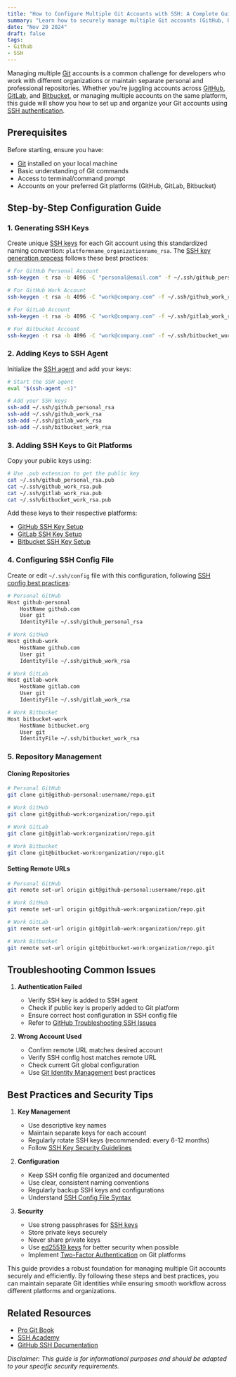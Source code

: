 ```yaml
---
title: "How to Configure Multiple Git Accounts with SSH: A Complete Guide for Developers"
summary: "Learn how to securely manage multiple Git accounts (GitHub, GitLab, Bitbucket) on your local machine using SSH keys."
date: "Nov 20 2024"
draft: false
tags:
- Github
- SSH
---
```


Managing multiple [Git](https://git-scm.com/) accounts is a common challenge for developers who work with different organizations or maintain separate personal and professional repositories. Whether you're juggling accounts across [GitHub](https://github.com/), [GitLab](https://gitlab.com/), and [Bitbucket](https://bitbucket.org/), or managing multiple accounts on the same platform, this guide will show you how to set up and organize your Git accounts using [SSH authentication](https://www.ssh.com/academy/ssh/key).

## Prerequisites

Before starting, ensure you have:
- [Git](https://git-scm.com/downloads) installed on your local machine
- Basic understanding of Git commands
- Access to terminal/command prompt
- Accounts on your preferred Git platforms (GitHub, GitLab, Bitbucket)

## Step-by-Step Configuration Guide

### 1. Generating SSH Keys

Create unique [SSH keys](https://exonoob.in/blog/set-up-git-and-ssh-keys-for-secure-version-control) for each Git account using this standardized naming convention: `platformname_organizationname_rsa`. The [SSH key generation process](https://docs.github.com/en/authentication/connecting-to-github-with-ssh/generating-a-new-ssh-key-and-adding-it-to-the-ssh-agent) follows these best practices:

```bash
# For GitHub Personal Account
ssh-keygen -t rsa -b 4096 -C "personal@email.com" -f ~/.ssh/github_personal_rsa

# For GitHub Work Account
ssh-keygen -t rsa -b 4096 -C "work@company.com" -f ~/.ssh/github_work_rsa

# For GitLab Account
ssh-keygen -t rsa -b 4096 -C "work@company.com" -f ~/.ssh/gitlab_work_rsa

# For Bitbucket Account
ssh-keygen -t rsa -b 4096 -C "work@company.com" -f ~/.ssh/bitbucket_work_rsa
```

### 2. Adding Keys to SSH Agent

Initialize the [SSH agent](https://www.ssh.com/academy/ssh/agent) and add your keys:

```bash
# Start the SSH agent
eval "$(ssh-agent -s)"

# Add your SSH keys
ssh-add ~/.ssh/github_personal_rsa
ssh-add ~/.ssh/github_work_rsa
ssh-add ~/.ssh/gitlab_work_rsa
ssh-add ~/.ssh/bitbucket_work_rsa
```

### 3. Adding SSH Keys to Git Platforms

Copy your public keys using:

```bash
# Use .pub extension to get the public key
cat ~/.ssh/github_personal_rsa.pub
cat ~/.ssh/github_work_rsa.pub
cat ~/.ssh/gitlab_work_rsa.pub
cat ~/.ssh/bitbucket_work_rsa.pub
```

Add these keys to their respective platforms:
- [GitHub SSH Key Setup](https://docs.github.com/en/authentication/connecting-to-github-with-ssh/adding-a-new-ssh-key-to-your-github-account)
- [GitLab SSH Key Setup](https://docs.gitlab.com/ee/user/ssh.html)
- [Bitbucket SSH Key Setup](https://support.atlassian.com/bitbucket-cloud/docs/set-up-an-ssh-key/)

### 4. Configuring SSH Config File

Create or edit `~/.ssh/config` file with this configuration, following [SSH config best practices](https://www.ssh.com/academy/ssh/config):

```bash
# Personal GitHub
Host github-personal
    HostName github.com
    User git
    IdentityFile ~/.ssh/github_personal_rsa

# Work GitHub
Host github-work
    HostName github.com
    User git
    IdentityFile ~/.ssh/github_work_rsa

# Work GitLab
Host gitlab-work
    HostName gitlab.com
    User git
    IdentityFile ~/.ssh/gitlab_work_rsa

# Work Bitbucket
Host bitbucket-work
    HostName bitbucket.org
    User git
    IdentityFile ~/.ssh/bitbucket_work_rsa
```

### 5. Repository Management

#### Cloning Repositories
```bash
# Personal GitHub
git clone git@github-personal:username/repo.git

# Work GitHub
git clone git@github-work:organization/repo.git

# Work GitLab
git clone git@gitlab-work:organization/repo.git

# Work Bitbucket
git clone git@bitbucket-work:organization/repo.git
```

#### Setting Remote URLs
```bash
# Personal GitHub
git remote set-url origin git@github-personal:username/repo.git

# Work GitHub
git remote set-url origin git@github-work:organization/repo.git

# Work GitLab
git remote set-url origin git@gitlab-work:organization/repo.git

# Work Bitbucket
git remote set-url origin git@bitbucket-work:organization/repo.git
```

## Troubleshooting Common Issues

1. **Authentication Failed**
   - Verify SSH key is added to SSH agent
   - Check if public key is properly added to Git platform
   - Ensure correct host configuration in SSH config file
   - Refer to [GitHub Troubleshooting SSH Issues](https://docs.github.com/en/authentication/troubleshooting-ssh/troubleshooting-ssh)

2. **Wrong Account Used**
   - Confirm remote URL matches desired account
   - Verify SSH config host matches remote URL
   - Check current Git global configuration
   - Use [Git Identity Management](https://git-scm.com/book/en/v2/Getting-Started-First-Time-Git-Setup) best practices

## Best Practices and Security Tips

1. **Key Management**
   - Use descriptive key names
   - Maintain separate keys for each account
   - Regularly rotate SSH keys (recommended: every 6-12 months)
   - Follow [SSH Key Security Guidelines](https://www.ssh.com/academy/ssh/public-key-authentication)

2. **Configuration**
   - Keep SSH config file organized and documented
   - Use clear, consistent naming conventions
   - Regularly backup SSH keys and configurations
   - Understand [SSH Config File Syntax](https://linuxize.com/post/using-the-ssh-config-file/)

3. **Security**
   - Use strong passphrases for [SSH keys](https://exonoob.in/blog/configure-multiple-git-accounts-ssh)
   - Store private keys securely
   - Never share private keys
   - Use [ed25519 keys](https://medium.com/risan/upgrade-your-ssh-key-to-ed25519-c6da8ce2a8e0) for better security when possible
   - Implement [Two-Factor Authentication](https://en.wikipedia.org/wiki/Multi-factor_authentication) on Git platforms

This guide provides a robust foundation for managing multiple Git accounts securely and efficiently. By following these steps and best practices, you can maintain separate Git identities while ensuring smooth workflow across different platforms and organizations.

## Related Resources
- [Pro Git Book](https://git-scm.com/book/en/v2)
- [SSH Academy](https://www.ssh.com/academy/)
- [GitHub SSH Documentation](https://docs.github.com/en/authentication/connecting-to-github-with-ssh)

*Disclaimer: This guide is for informational purposes and should be adapted to your specific security requirements.*
